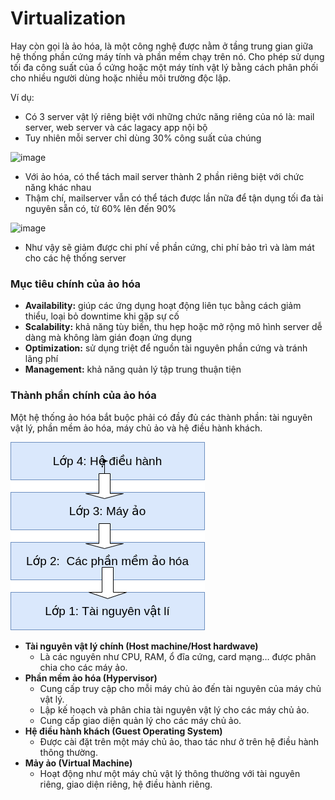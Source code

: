 # Virtualization
Hay còn gọi là ảo hóa, là một công nghệ được nằm ở tầng trung gian giữa hệ thống phần cứng máy tính và phần mềm chạy trên nó.
Cho phép sử dụng tối đa công suất của ổ cứng hoặc một máy tính vật lý bằng cách phân phối cho nhiều người dùng hoặc nhiều môi trường độc lập.

Ví dụ:
- Có 3 server vật lý riêng biệt với những chức năng riêng của nó là: mail server, web server và các lagacy app nội bộ
- Tuy nhiên mỗi server chỉ dùng 30% công suất của chúng

![image](https://user-images.githubusercontent.com/83684068/122864278-878ce600-d34e-11eb-8cb2-e337e45ce756.png)

- Với ảo hóa, có thể tách mail server thành 2 phần riêng biệt với chức năng khác nhau
- Thậm chí, mailserver vẫn có thể tách được lần nữa để tận dụng tối đa tài nguyên sẵn có, từ 60% lên đến 90%

![image](https://user-images.githubusercontent.com/83684068/122864482-ebafaa00-d34e-11eb-8f77-6cd22d4f5e8a.png)

- Như vậy sẽ giảm được chi phí về phần cứng, chi phí bảo trì và làm mát cho các hệ thống server

### Mục tiêu chính của ảo hóa
- **Availability:** giúp các ứng dụng hoạt động liên tục bằng cách giảm thiểu, loại bỏ downtime khi gặp sự cố
- **Scalability:** khả năng tùy biến, thu hẹp hoặc mở rộng mô hình server dễ dàng mà không làm gián đoạn ứng dụng
- **Optimization:** sử dụng triệt để nguồn tài nguyên phần cứng và tránh lãng phí 
- **Management:** khả năng quản lý tập trung thuận tiện

### Thành phần chính của ảo hóa
Một hệ thống ảo hóa bắt buộc phải có đầy đủ các thành phần: tài nguyên vật lý, phần mềm ảo hóa, máy chủ ảo và hệ điều hành khách.

![](https://raw.githubusercontent.com/khanhnt99/CCNA-LINUX-tips/master/Untitled%20Diagram.png)

- **Tài nguyên vật lý chính (Host machine/Host hardwave)**
  - Là các nguyên như CPU, RAM, ổ đĩa cứng, card mạng… được phân chia cho các máy ảo.
- **Phần mềm ảo hóa (Hypervisor)**
  - Cung cấp truy cập cho mỗi máy chủ ảo đến tài nguyên của máy chủ vật lý.
  - Lập kế hoạch và phân chia tài nguyên vật lý cho các máy chủ ảo.
  - Cung cấp giao diện quản lý cho các máy chủ ảo.
- **Hệ điều hành khách (Guest Operating System)**
  - Được cài đặt trên một máy chủ ảo, thao tác như ở trên hệ điều hành thông thường.
- **Mảy ảo (Virtual Machine)**
  - Hoạt động như một máy chủ vật lý thông thường với tài nguyên riêng, giao diện riêng, hệ điều hành riêng.

